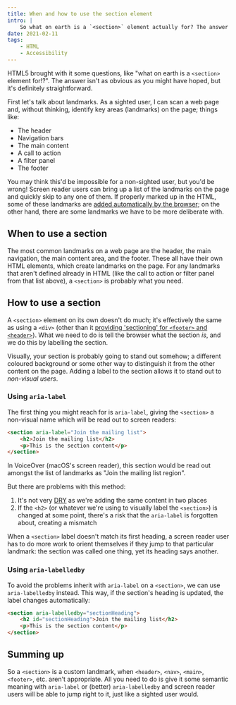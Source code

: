 ```yaml
---
title: When and how to use the section element
intro: |
    So what on earth is a `<section>` element actually for? The answer isn't as obvious as you might have hoped, but it's definitely straightforward.
date: 2021-02-11
tags:
    - HTML
    - Accessibility
---
```


HTML5 brought with it some questions, like "what on earth is a `<section>` element for!?". The answer isn't as obvious as you might have hoped, but it's definitely straightforward.

First let's talk about landmarks. As a sighted user, I can scan a web page and, without thinking, identify key areas (landmarks) on the page; things like:

- The header
- Navigation bars
- The main content
- A call to action
- A filter panel
- The footer

You may think this'd be impossible for a non-sighted user, but you'd be wrong! Screen reader users can bring up a list of the landmarks on the page and quickly skip to any one of them. If properly marked up in the HTML, some of these landmarks are [added automatically by the browser](/blog/implicit-aria-landmark-roles); on the other hand, there are some landmarks we have to be more deliberate with.


## When to use a section

The most common landmarks on a web page are the header, the main navigation, the main content area, and the footer. These all have their own HTML elements, which create landmarks on the page. For any landmarks that aren't defined already in HTML (like the call to action or filter panel from that list above), a `<section>` is probably what you need.


## How to use a section

A `<section>` element on its own doesn't do much; it's effectively the same as using a `<div>` (other than it [providing 'sectioning' for `<footer>` and `<header>`](/blog/implicit-aria-landmark-roles#the-theory)). What we need to do is tell the browser what the section *is*, and we do this by labelling the section.

Visually, your section is probably going to stand out somehow; a different coloured background or some other way to distinguish it from the other content on the page. Adding a label to the section allows it to stand out to *non-visual users*.

### Using `aria-label`

The first thing you might reach for is `aria-label`, giving the `<section>` a non-visual name which will be read out to screen readers:

```html
<section aria-label="Join the mailing list">
    <h2>Join the mailing list</h2>
    <p>This is the section content</p>
</section>
```

In VoiceOver (macOS's screen reader), this section would be read out amongst the list of landmarks as "Join the mailing list region".

But there are problems with this method:

1. It's not very [DRY](https://en.wikipedia.org/wiki/Don%27t_repeat_yourself) as we're adding the same content in two places
2. If the `<h2>` (or whatever we're using to visually label the `<section>`) is changed at some point, there's a risk that the `aria-label` is forgotten about, creating a mismatch

When a `<section>` label doesn't match its first heading, a screen reader user has to do more work to orient themselves if they jump to that particular landmark: the section was called one thing, yet its heading says another.

### Using `aria-labelledby`

To avoid the problems inherit with `aria-label` on a `<section>`, we can use `aria-labelledby` instead. This way, if the section's heading is updated, the label changes automatically:

```html
<section aria-labelledby="sectionHeading">
    <h2 id="sectionHeading">Join the mailing list</h2>
    <p>This is the section content</p>
</section>
```


## Summing up

So a `<section>` is a custom landmark, when `<header>`, `<nav>`, `<main>`, `<footer>`, etc. aren't appropriate. All you need to do is give it some semantic meaning with `aria-label` or (better) `aria-labelledby` and screen reader users will be able to jump right to it, just like a sighted user would.
